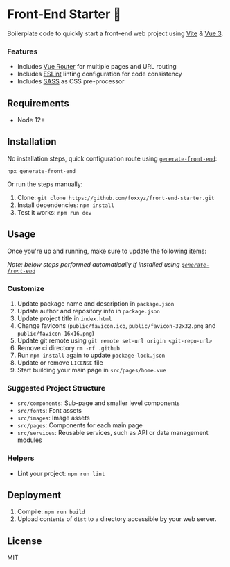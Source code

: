 Front-End Starter :runner:
==========================

Boilerplate code to quickly start a front-end web project using [Vite](https://github.com/vitejs/vite) & [Vue 3](https://github.com/vuejs/vue-next).

### Features

 * Includes [Vue Router](https://github.com/vuejs/vue-router) for multiple pages and URL routing
 * Includes [ESLint](https://eslint.org/) linting configuration for code consistency
 * Includes [SASS](https://sass-lang.com/) as CSS pre-processor

Requirements
------------

 * Node 12+

Installation
------------

No installation steps, quick configuration route using [`generate-front-end`](https://www.npmjs.com/package/generate-front-end):

```
npx generate-front-end
```

Or run the steps manually:

1. Clone: `git clone https://github.com/foxxyz/front-end-starter.git`
2. Install dependencies: `npm install`
3. Test it works: `npm run dev`

Usage
-----

Once you're up and running, make sure to update the following items:

_Note: below steps performed automatically if installed using [`generate-front-end`](https://www.npmjs.com/package/generate-front-end)_

### Customize

1. Update package name and description in `package.json`
2. Update author and repository info in `package.json`
3. Update project title in `index.html`
4. Change favicons (`public/favicon.ico`, `public/favicon-32x32.png` and `public/favicon-16x16.png`)
5. Update git remote using `git remote set-url origin <git-repo-url>`
6. Remove ci directory `rm -rf .github`
7. Run `npm install` again to update `package-lock.json`
8. Update or remove `LICENSE` file
9. Start building your main page in `src/pages/home.vue`

### Suggested Project Structure

 * `src/components`: Sub-page and smaller level components
 * `src/fonts`: Font assets
 * `src/images`: Image assets
 * `src/pages`: Components for each main page
 * `src/services`: Reusable services, such as API or data management modules

### Helpers

 * Lint your project: `npm run lint`

Deployment
----------

1. Compile: `npm run build`
2. Upload contents of `dist` to a directory accessible by your web server.

License
-------

MIT

